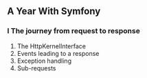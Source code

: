 ## A Year With Symfony
### Ⅰ The journey from request to response
1. The HttpKernelInterface
2. Events leading to a response
3. Exception handling
4. Sub-requests